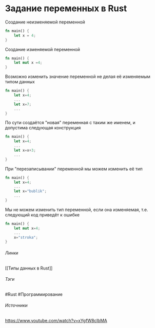 # Задание переменных в Rust
Создание неизменяемой переменной
```rust
fn main() {
    let x = 4;
}
```
Создание изменяемой переменной
``` rust
fn main() {
	let mut x =4;
}
```
Возможно изменить значение переменной не делая её изменяемым типом данных
``` rust
fn main() {
	let x=4;
	...
	let x=7;
	...
}
```
По сути создаётся "новая" переменная с таким же именем, и допустима следующая конструкция
``` rust
fn main() {
	let x=4;
	...
	let x=x+3;
	...
}
```
При "перезаписывании" переменной мы можем изменить её тип
``` rust
fn main() {
	let x=4;
	...
	let x="bublik";
	...
}
```
Мы не можем изменить тип переменной, если она изменяемая, т.е. следующий код приведёт к ошибке
``` rust
fn main() {
	let mut x=4;
	...
	x="stroka";
}
```
###### Линки
 [[Типы данных в Rust]]
###### Тэги
 #Rust 
 #Программирование 
###### Источники
 https://www.youtube.com/watch?v=xYgfW8cIbMA